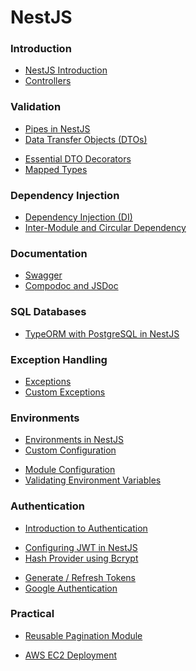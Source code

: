 # NestJS

### Introduction

- [NestJS Introduction](./nest-introduction.md)
- [Controllers](./controllers.md)

<div></div>

### Validation

- [Pipes in NestJS](./pipes.md)
- [Data Transfer Objects (DTOs)](./dto.md)

<div></div>

- [Essential DTO Decorators](./dto-decorators.md)
- [Mapped Types](./mapped-types.md)

### Dependency Injection

- [Dependency Injection (DI)](./dependency-injection.md)
- [Inter-Module and Circular Dependency](./inter-circular-dep.md)

### Documentation

- [Swagger](./swagger.md)
- [Compodoc and JSDoc](./compodoc.md)

### SQL Databases

- [TypeORM with PostgreSQL in NestJS](./../typeorm/typeorm.md)

### Exception Handling

- [Exceptions](./exceptions.md)
- [Custom Exceptions](./custom-exceptions.md)

### Environments

- [Environments in NestJS](./environments.md)
- [Custom Configuration](./custom-configuration.md)

<div></div>

- [Module Configuration](./module-configuration.md)
- [Validating Environment Variables](./env-validation.md)

### Authentication

- [Introduction to Authentication](./auth-introduction.md)

<div></div>

- [Configuring JWT in NestJS](./jwt-config.md)
- [Hash Provider using Bcrypt](./hash-bcrypt.md)

<div></div>

- [Generate / Refresh Tokens](./jwt-generate-refresh.md)
- [Google Authentication](./google-auth.md)

<!--
### Guards

- [Introduction to Guards in NestJS](./guards-introduction.md)
- [Implementing and Using Guards](./guards.md)
-->

<!--
### Decorators

- [Introduction to Decorators](./decorators-intro.md)
- [Creating Custom Decorators](./creating-decorator.md)

<div></div>

- [Guard based on Custom Decorator](./guard-decorator.md)
- [ActiveUserDecorator](./user-decorator.md)
-->

<!--
### Interceptors

- [Interceptors](./interceptors.md)
-->

### Practical

- [Reusable Pagination Module](./pagination.md)

<!-- - [Notification Emails](./smtp.md) -->

<div></div>

<!-- - [S3 Bucket File Uploads](./aws-s3-bucket.md) -->

- [AWS EC2 Deployment](./deploy.md)
